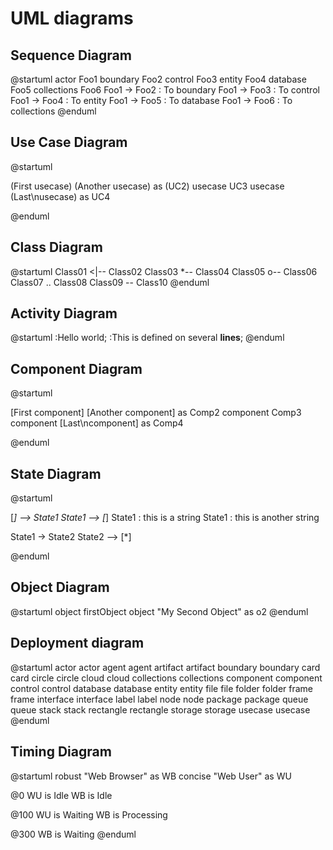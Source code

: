 # UML diagrams
## Sequence Diagram

@startuml
actor Foo1
boundary Foo2
control Foo3
entity Foo4
database Foo5
collections Foo6
Foo1 -> Foo2 : To boundary
Foo1 -> Foo3 : To control
Foo1 -> Foo4 : To entity
Foo1 -> Foo5 : To database
Foo1 -> Foo6 : To collections
@enduml


## Use Case Diagram

@startuml

(First usecase)
(Another usecase) as (UC2)
usecase UC3
usecase (Last\nusecase) as UC4

@enduml

## Class Diagram

@startuml
Class01 <|-- Class02
Class03 *-- Class04
Class05 o-- Class06
Class07 .. Class08
Class09 -- Class10
@enduml

## Activity Diagram

@startuml
:Hello world;
:This is defined on
several **lines**;
@enduml

## Component Diagram

@startuml

[First component]
[Another component] as Comp2
component Comp3
component [Last\ncomponent] as Comp4

@enduml

## State Diagram

@startuml

[*] --> State1
State1 --> [*]
State1 : this is a string
State1 : this is another string

State1 -> State2
State2 --> [*]

@enduml

## Object Diagram

@startuml
object firstObject
object "My Second Object" as o2
@enduml

## Deployment diagram

@startuml
actor actor
agent agent
artifact artifact
boundary boundary
card card
circle circle
cloud cloud
collections collections
component component
control control
database database
entity entity
file file
folder folder
frame frame
interface interface
label label
node node
package package
queue queue
stack stack
rectangle rectangle
storage storage
usecase usecase
@enduml

## Timing Diagram

@startuml
robust "Web Browser" as WB
concise "Web User" as WU

@0
WU is Idle
WB is Idle

@100
WU is Waiting
WB is Processing

@300
WB is Waiting
@enduml
